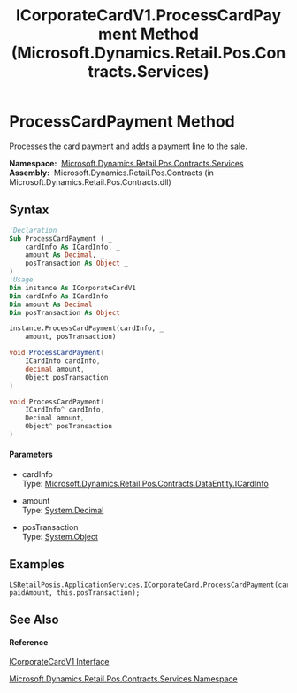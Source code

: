 ﻿---
title: ICorporateCardV1.ProcessCardPayment Method  (Microsoft.Dynamics.Retail.Pos.Contracts.Services)
TOCTitle: ProcessCardPayment Method
ms:assetid: M:Microsoft.Dynamics.Retail.Pos.Contracts.Services.ICorporateCardV1.ProcessCardPayment(Microsoft.Dynamics.Retail.Pos.Contracts.DataEntity.ICardInfo,System.Decimal,System.Object)
ms:mtpsurl: https://technet.microsoft.com/en-us/library/microsoft.dynamics.retail.pos.contracts.services.icorporatecardv1.processcardpayment(v=AX.60)
ms:contentKeyID: 47343862
ms.date: 05/18/2015
mtps_version: v=AX.60
f1_keywords:
- Microsoft.Dynamics.Retail.Pos.Contracts.Services.ICorporateCardV1.ProcessCardPayment
dev_langs:
- CSharp
- C++
- VB
---

# ProcessCardPayment Method

Processes the card payment and adds a payment line to the sale.

**Namespace:**  [Microsoft.Dynamics.Retail.Pos.Contracts.Services](microsoft-dynamics-retail-pos-contracts-services-namespace.md)  
**Assembly:**  Microsoft.Dynamics.Retail.Pos.Contracts (in Microsoft.Dynamics.Retail.Pos.Contracts.dll)

## Syntax

``` vb
'Declaration
Sub ProcessCardPayment ( _
    cardInfo As ICardInfo, _
    amount As Decimal, _
    posTransaction As Object _
)
'Usage
Dim instance As ICorporateCardV1
Dim cardInfo As ICardInfo
Dim amount As Decimal
Dim posTransaction As Object

instance.ProcessCardPayment(cardInfo, _
    amount, posTransaction)
```

``` csharp
void ProcessCardPayment(
    ICardInfo cardInfo,
    decimal amount,
    Object posTransaction
)
```

``` c++
void ProcessCardPayment(
    ICardInfo^ cardInfo, 
    Decimal amount, 
    Object^ posTransaction
)
```

#### Parameters

  - cardInfo  
    Type: [Microsoft.Dynamics.Retail.Pos.Contracts.DataEntity.ICardInfo](icardinfo-interface-microsoft-dynamics-retail-pos-contracts-dataentity.md)  

<!-- end list -->

  - amount  
    Type: [System.Decimal](https://technet.microsoft.com/en-us/library/1k2e8atx\(v=ax.60\))  

<!-- end list -->

  - posTransaction  
    Type: [System.Object](https://technet.microsoft.com/en-us/library/e5kfa45b\(v=ax.60\))  

## Examples

    LSRetailPosis.ApplicationServices.ICorporateCard.ProcessCardPayment(cardInfo, paidAmount, this.posTransaction);

## See Also

#### Reference

[ICorporateCardV1 Interface](icorporatecardv1-interface-microsoft-dynamics-retail-pos-contracts-services.md)

[Microsoft.Dynamics.Retail.Pos.Contracts.Services Namespace](microsoft-dynamics-retail-pos-contracts-services-namespace.md)

